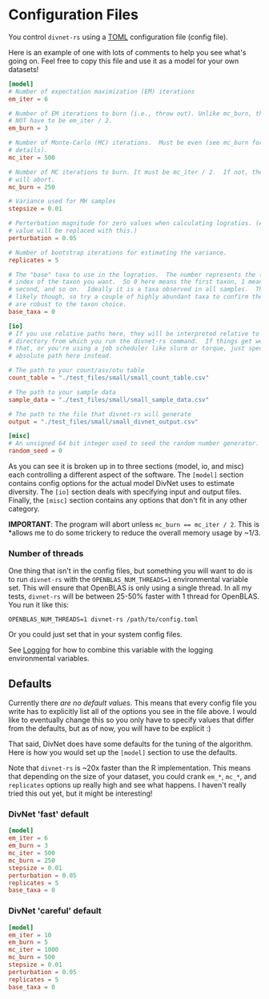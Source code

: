 # Configuration Files

You control `divnet-rs` using a [TOML](https://toml.io/) configuration file
(config file).

Here is an example of one with lots of comments to help you see what's going on.
 Feel free to copy this file and use it as a model for your own datasets!

```toml
[model]
# Number of expectation maximization (EM) iterations
em_iter = 6

# Number of EM iterations to burn (i.e., throw out). Unlike mc_burn, this does
# NOT have to be em_iter / 2.
em_burn = 3

# Number of Monte-Carlo (MC) iterations.  Must be even (see mc_burn for
# details).
mc_iter = 500

# Number of MC iterations to burn. It must be mc_iter / 2.  If not, the program
# will abort.
mc_burn = 250

# Variance used for MH samples
stepsize = 0.01

# Perterbation magnitude for zero values when calculating logratios. (Any zero
# value will be replaced with this.) 
perturbation = 0.05

# Number of bootstrap iterations for estimating the variance.
replicates = 5

# The "base" taxa to use in the logratios.  The number represents the (0-based)
# index of the taxon you want.  So 0 here means the first taxon, 1 means the
# second, and so on.  Ideally it is a taxa observed in all samples.  That's not
# likely though, so try a couple of highly abundant taxa to confirm the results
# are robust to the taxon choice. 
base_taxa = 0

[io]
# If you use relative paths here, they will be interpreted relative to the
# directory from which you run the divnet-rs command.  If things get weird with
# that, or you're using a job scheduler like slurm or torque, just specify the
# absolute path here instead.

# The path to your count/asv/otu table
count_table = "./test_files/small/small_count_table.csv"

# The path to your sample data
sample_data = "./test_files/small/small_sample_data.csv"

# The path to the file that divnet-rs will generate
output = "./test_files/small/small_divnet_output.csv"

[misc]
# An unsigned 64 bit integer used to seed the random number generator.
random_seed = 0
```

As you can see it is broken up in to three sections (model, io, and misc) each
controlling a different aspect of the software.  The `[model]` section contains
config options for the actual model DivNet uses to estimate diversity.  The
`[io]` section deals with specifying input and output files.  Finally, the
`[misc]` section contains any options that don't fit in any other
category.

**IMPORTANT**:  The program will abort unless `mc_burn == mc_iter / 2`.  This is
*allows me to do some trickery to reduce the overall memory usage by ~1/3.

### Number of threads

One thing that isn't in the config files, but something you will want to do is to run `divnet-rs` with the `OPENBLAS_NUM_THREADS=1` environmental variable set.  This will ensure that OpenBLAS is only using a single thread.  In all my tests, `divnet-rs` will be between 25-50% faster with 1 thread for OpenBLAS.  You run it like this:

```
OPENBLAS_NUM_THREADS=1 divnet-rs /path/to/config.toml
```

Or you could just set that in your system config files.

See [Logging](./logging.md) for how to combine this variable with the logging environmental variables.

## Defaults

Currently there *are no default values*.  This means that every config file you
write has to explicitly list all of the options you see in the file above.  I
would like to eventually change this so you only have to specify values that
differ from the defaults, but as of now, you will have to be explicit :)

That said, DivNet does have some defaults for the tuning of the algorithm.  Here
is how you would set up the `[model]` section to use the defaults.

Note that `divnet-rs` is ~20x faster than the R
implementation.  This means that depending on the size of your dataset, you
could crank `em_*`, `mc_*`, and `replicates` options up really high and see what
happens.  I haven't really tried this out yet, but it might be interesting!

### DivNet 'fast' default

```toml
[model]
em_iter = 6
em_burn = 3
mc_iter = 500
mc_burn = 250
stepsize = 0.01
perturbation = 0.05
replicates = 5
base_taxa = 0
```

### DivNet 'careful' default

```toml
[model]
em_iter = 10
em_burn = 5
mc_iter = 1000
mc_burn = 500
stepsize = 0.01
perturbation = 0.05
replicates = 5
base_taxa = 0
```
